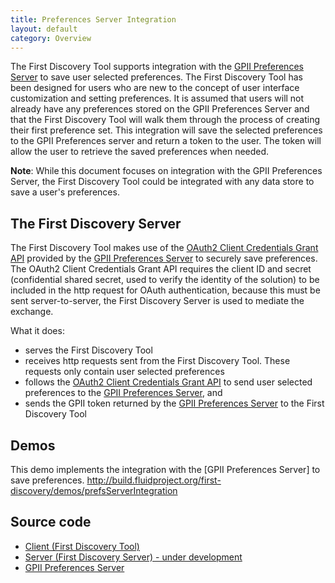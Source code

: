```yaml
---
title: Preferences Server Integration
layout: default
category: Overview
---
```


The First Discovery Tool supports integration with the [GPII Preferences Server](https://github.com/GPII/universal/blob/master/documentation/PreferencesServer.md) to save user selected preferences. The First Discovery Tool has been designed for users who are new to the concept of user interface customization and setting preferences. It is assumed that users will not already have any preferences stored on the GPII Preferences Server and that the First Discovery Tool will walk them through the process of creating their first preference set. This integration will save the selected preferences to the GPII Preferences server and return a token to the user. The token will allow the user to retrieve the saved preferences when needed.

**Note**: While this document focuses on integration with the GPII Preferences Server, the First Discovery Tool could be integrated with any data store to save a user's preferences.

## The First Discovery Server

The First Discovery Tool makes use of the [OAuth2 Client Credentials Grant API](https://wiki.gpii.net/w/GPII_OAuth_2_Guide#Client_Credentials_Grant) provided by the [GPII Preferences Server](https://github.com/GPII/universal/blob/master/documentation/PreferencesServer.md) to securely save preferences. The OAuth2 Client Credentials Grant API requires the client ID and secret (confidential shared secret, used to verify the identity of the solution) to be included in the http request for OAuth authentication, because this must be sent server-to-server, the First Discovery Server is used to mediate the exchange.

What it does:

* serves the First Discovery Tool
* receives http requests sent from the First Discovery Tool. These requests only contain user selected preferences
* follows the [OAuth2 Client Credentials Grant API](https://wiki.gpii.net/w/GPII_OAuth_2_Guide#Client_Credentials_Grant) to send user selected preferences to the [GPII Preferences Server](https://github.com/GPII/universal/blob/master/documentation/PreferencesServer.md), and
* sends the GPII token returned by the [GPII Preferences Server](https://github.com/GPII/universal/blob/master/documentation/PreferencesServer.md) to the First Discovery Tool 

## Demos

This demo implements the integration with the [GPII Preferences Server] to save preferences.
http://build.fluidproject.org/first-discovery/demos/prefsServerIntegration

## Source code

* [Client (First Discovery Tool)](https://github.com/GPII/first-discovery)
* [Server (First Discovery Server) - under development](https://github.com/GPII/first-discovery-server)
* [GPII Preferences Server](https://github.com/GPII/universal)
